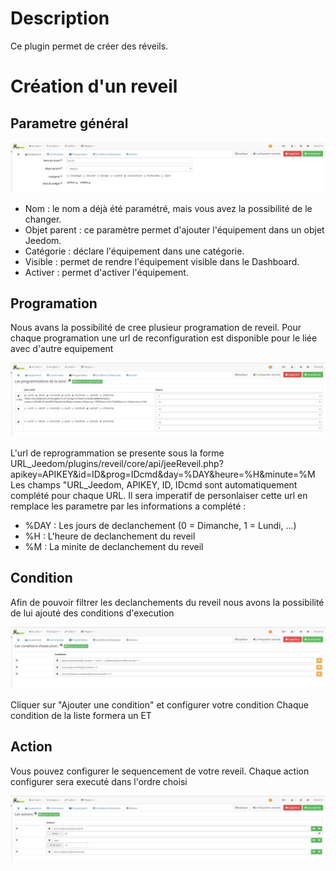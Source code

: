Description
==========
Ce plugin permet de créer des réveils.

Création d'un reveil
==========  

Parametre général
---

![introduction01](../images/ConfigurationGeneral.jpg)   

* Nom  : le nom a déjà été paramétré, mais vous avez la possibilité de le changer.      
* Objet parent : ce paramètre permet d'ajouter l'équipement dans un objet Jeedom.       
* Catégorie : déclare l'équipement dans une catégorie.      
* Visible : permet de rendre l'équipement visible dans le Dashboard.        
* Activer : permet d'activer l'équipement.      

Programation
---
Nous avans la possibilité de cree plusieur programation de reveil.
Pour chaque programation une url de reconfiguration est disponible pour le liée avec d'autre equipement

![introduction01](../images/ConfigurationProgramation.jpg)  

L'url de reprogrammation se presente sous la forme
URL_Jeedom/plugins/reveil/core/api/jeeReveil.php?apikey=APIKEY&id=ID&prog=IDcmd&day=%DAY&heure=%H&minute=%M
Les champs "URL_Jeedom, APIKEY, ID, IDcmd sont automatiquement complété pour chaque URL.
Il sera imperatif de personlaiser cette url en remplace les parametre par les informations a complété :

- %DAY : Les jours de declanchement (0 = Dimanche, 1 = Lundi, ...)
- %H : L'heure de declanchement du reveil
- %M : La minite de declanchement du reveil

Condition
---
Afin de pouvoir filtrer les declanchements du reveil nous avons la possibilité de lui ajouté des conditions d'execution

![introduction01](../images/ConfigurationCondition.jpg)

Cliquer sur "Ajouter une condition" et configurer votre condition
Chaque condition de la liste formera un ET

Action
---
Vous pouvez configurer le sequencement de votre reveil.
Chaque action configurer sera executé dans l'ordre choisi

![introduction01](../images/ConfigurationAction.jpg)
